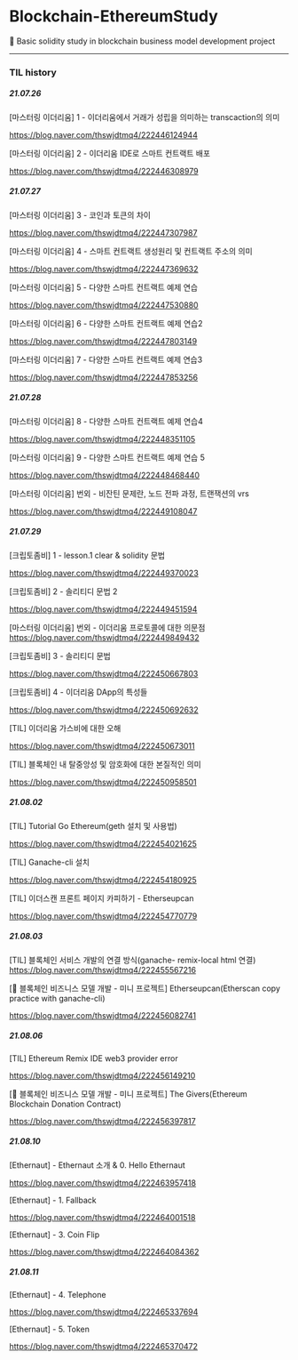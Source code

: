 # Blockchain-EthereumStudy

🔗 Basic solidity study in blockchain business model development project

---

### TIL history

##### 21.07.26

[마스터링 이더리움] 1 - 이더리움에서 거래가 성립을 의미하는 transcaction의 의미

https://blog.naver.com/thswjdtmq4/222446124944

[마스터링 이더리움] 2 - 이더리움 IDE로 스마트 컨트랙트 배포

https://blog.naver.com/thswjdtmq4/222446308979

##### 21.07.27

[마스터링 이더리움] 3 - 코인과 토큰의 차이

https://blog.naver.com/thswjdtmq4/222447307987

[마스터링 이더리움] 4 - 스마트 컨트랙트 생성원리 및 컨트랙트 주소의 의미

https://blog.naver.com/thswjdtmq4/222447369632

[마스터링 이더리움] 5 - 다양한 스마트 컨트랙트 예제 연습

https://blog.naver.com/thswjdtmq4/222447530880

[마스터링 이더리움] 6 - 다양한 스마트 컨트랙트 예제 연습2

https://blog.naver.com/thswjdtmq4/222447803149

[마스터링 이더리움] 7 - 다양한 스마트 컨트랙트 예제 연습3

https://blog.naver.com/thswjdtmq4/222447853256

##### 21.07.28

[마스터링 이더리움] 8 - 다양한 스마트 컨트랙트 예제 연습4

https://blog.naver.com/thswjdtmq4/222448351105

[마스터링 이더리움] 9 - 다양한 스마트 컨트랙트 예제 연습 5

https://blog.naver.com/thswjdtmq4/222448468440

[마스터링 이더리움] 번외 - 비잔틴 문제란, 노드 전파 과정, 트랜잭션의 vrs

https://blog.naver.com/thswjdtmq4/222449108047

##### 21.07.29

[크립토좀비] 1 - lesson.1 clear & solidity 문법

https://blog.naver.com/thswjdtmq4/222449370023

[크립토좀비] 2 - 솔리티디 문법 2

https://blog.naver.com/thswjdtmq4/222449451594


[마스터링 이더리움] 번외 - 이더리움 프로토콜에 대한 의문점
https://blog.naver.com/thswjdtmq4/222449849432


[크립토좀비] 3 - 솔리티디 문법

https://blog.naver.com/thswjdtmq4/222450667803

[크립토좀비] 4 - 이더리움 DApp의 특성들

https://blog.naver.com/thswjdtmq4/222450692632

[TIL] 이더리움 가스비에 대한 오해

https://blog.naver.com/thswjdtmq4/222450673011

[TIL] 블록체인 내 탈중앙성 및 암호화에 대한 본질적인 의미

https://blog.naver.com/thswjdtmq4/222450958501

##### 21.08.02

[TIL] Tutorial Go Ethereum(geth 설치 및 사용법)

https://blog.naver.com/thswjdtmq4/222454021625

[TIL] Ganache-cli 설치

https://blog.naver.com/thswjdtmq4/222454180925

[TIL] 이더스캔 프론트 페이지 카피하기 - Etherseupcan

https://blog.naver.com/thswjdtmq4/222454770779


##### 21.08.03

[TIL] 블록체인 서비스 개발의 연결 방식(ganache- remix-local html 연결)
https://blog.naver.com/thswjdtmq4/222455567216

[🔗 블록체인 비즈니스 모델 개발 - 미니  프로젝트] Etherseupcan(Etherscan copy practice with ganache-cli)

https://blog.naver.com/thswjdtmq4/222456082741

##### 21.08.06

[TIL] Ethereum Remix IDE web3 provider error

https://blog.naver.com/thswjdtmq4/222456149210

[🔗 블록체인 비즈니스 모델 개발 - 미니  프로젝트] The Givers(Ethereum Blockchain Donation Contract)

https://blog.naver.com/thswjdtmq4/222456397817

##### 21.08.10

[Ethernaut] - Ethernaut 소개 & 0. Hello Ethernaut

https://blog.naver.com/thswjdtmq4/222463957418


[Ethernaut] - 1. Fallback

https://blog.naver.com/thswjdtmq4/222464001518

[Ethernaut] - 3. Coin Flip

https://blog.naver.com/thswjdtmq4/222464084362

##### 21.08.11

[Ethernaut] - 4. Telephone

https://blog.naver.com/thswjdtmq4/222465337694

[Ethernaut] - 5. Token

https://blog.naver.com/thswjdtmq4/222465370472